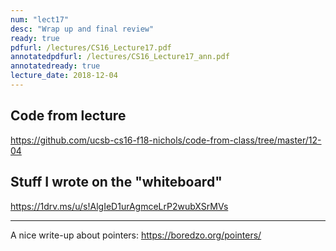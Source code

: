 ```yaml
---
num: "lect17"
desc: "Wrap up and final review"
ready: true
pdfurl: /lectures/CS16_Lecture17.pdf
annotatedpdfurl: /lectures/CS16_Lecture17_ann.pdf
annotatedready: true
lecture_date: 2018-12-04
---
```


## Code from lecture

<https://github.com/ucsb-cs16-f18-nichols/code-from-class/tree/master/12-04>

## Stuff I wrote on the "whiteboard"

<https://1drv.ms/u/s!AlgIeD1urAgmceLrP2wubXSrMVs>

---

A nice write-up about pointers: <https://boredzo.org/pointers/>
